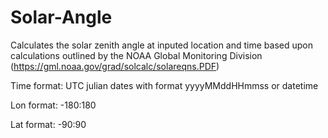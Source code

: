 # Solar-Angle
Calculates the solar zenith angle at inputed location and time based upon calculations outlined by the NOAA Global Monitoring Division (https://gml.noaa.gov/grad/solcalc/solareqns.PDF)

Time format: UTC julian dates with format yyyyMMddHHmmss or datetime

Lon format: -180:180

Lat format: -90:90
